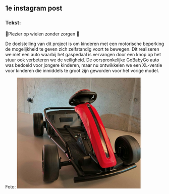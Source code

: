 ## 1e instagram post
### Tekst:
🚗Plezier op wielen zonder zorgen 🚗

De doelstelling van dit project is om kinderen met een motorische beperking de mogelijkheid te geven zich zelfstandig voort te bewegen. Dit realiseren we met een auto waarbij het gaspedaal is vervangen door een knop op het stuur ook verbeteren we de veiligheid. De oorspronkelijke GoBabyGo auto was bedoeld voor jongere kinderen, maar nu ontwikkelen we een XL-versie voor kinderen die inmiddels te groot zijn geworden voor het vorige model.

Foto:  <img src="Afbeeldingen/Afbeelding1.jpg" height="350" width="auto">


